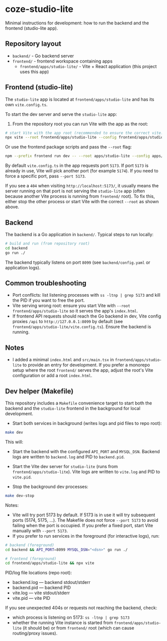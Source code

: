 # coze-studio-lite

Minimal instructions for development: how to run the backend and the frontend (studio-lite app).

## Repository layout

- `backend/` - Go backend server
- `frontend/` - frontend workspace containing apps
	- `frontend/apps/studio-lite/` - Vite + React application (this project uses this app)

## Frontend (studio-lite)

The `studio-lite` app is located at `frontend/apps/studio-lite` and has its own `vite.config.ts`.

To start the dev server and serve the `studio-lite` app:

1. From the repository root you can run Vite with the app as the root:

```bash
# start Vite with the app root (recommended to ensure the correct vite.config is used)
npx vite --root frontend/apps/studio-lite --config frontend/apps/studio-lite/vite.config.ts
```

Or use the frontend package scripts and pass the `--root` flag:

```bash
npm --prefix frontend run dev -- --root apps/studio-lite --config apps/studio-lite/vite.config.ts
```

By default `vite.config.ts` in the app requests port `5173`. If port `5173` is already in use, Vite will pick another port (for example `5174`). If you need to force a specific port, pass `--port 5173`.

If you see a `404` when visiting `http://localhost:5173/`, it usually means the server running on that port is not serving the `studio-lite` app (often because another Vite process is running from `frontend/` root). To fix this, either stop the other process or start Vite with the correct `--root` as shown above.

## Backend

The backend is a Go application in `backend/`. Typical steps to run locally:

```bash
# build and run (from repository root)
cd backend
go run ./
```

The backend typically listens on port `8099` (see `backend/config.yaml` or application logs).

## Common troubleshooting

- Port conflicts: list listening processes with `ss -ltnp | grep 5173` and kill the PID if you want to free the port.
- Vite serving wrong root: ensure you start Vite with `--root frontend/apps/studio-lite` so it serves the app's `index.html`.
- If frontend API requests should reach the Go backend in dev, Vite config proxies `/api` to `http://127.0.0.1:8099` by default (see `frontend/apps/studio-lite/vite.config.ts`). Ensure the backend is running.

## Notes

- I added a minimal `index.html` and `src/main.tsx` in `frontend/apps/studio-lite` to provide an entry for development. If you prefer a monorepo setup where the root `frontend/` serves the app, adjust the root's Vite configuration or add a root `index.html`.

## Dev helper (Makefile)

This repository includes a `Makefile` convenience target to start both the backend and the `studio-lite` frontend in the background for local development.

- Start both services in background (writes logs and pid files to repo root):

```bash
make dev
```

This will:
- Start the backend with the configured `API_PORT` and `MYSQL_DSN`. Backend logs are written to `backend.log` and PID to `backend.pid`.
- Start the Vite dev server for `studio-lite` (runs from `frontend/apps/studio-lite`). Vite logs are written to `vite.log` and PID to `vite.pid`.

- Stop the background dev processes:

```bash
make dev-stop
```

Notes:
- Vite will try port 5173 by default. If 5173 is in use it will try subsequent ports (5174, 5175, ...). The Makefile does not force `--port 5173` to avoid failing when the port is occupied. If you prefer a fixed port, start Vite manually with `--port 5173`.
- If you prefer to run services in the foreground (for interactive logs), run:

```bash
# backend (foreground)
cd backend && API_PORT=8099 MYSQL_DSN="<dsn>" go run ./

# frontend (foreground)
cd frontend/apps/studio-lite && npx vite
```

PID/log file locations (repo root):
- backend.log — backend stdout/stderr
- backend.pid — backend PID
- vite.log — vite stdout/stderr
- vite.pid — vite PID

If you see unexpected 404s or requests not reaching the backend, check:
- which process is listening on 5173: `ss -ltnp | grep 5173`
- whether the running Vite instance is started from `frontend/apps/studio-lite` (it should be) or from `frontend/` root (which can cause routing/proxy issues).
